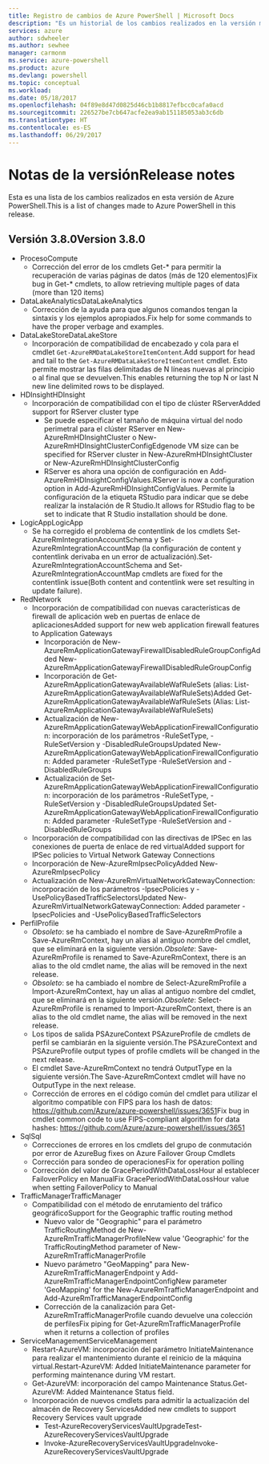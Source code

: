 ```yaml
---
title: Registro de cambios de Azure PowerShell | Microsoft Docs
description: "Es un historial de los cambios realizados en la versión más reciente de Azure PowerShell."
services: azure
author: sdwheeler
ms.author: sewhee
manager: carmonm
ms.service: azure-powershell
ms.product: azure
ms.devlang: powershell
ms.topic: conceptual
ms.workload: 
ms.date: 05/18/2017
ms.openlocfilehash: 04f89e8d47d0825d46cb1b8817efbcc0cafa0acd
ms.sourcegitcommit: 226527be7cb647acfe2ea9ab151185053ab3c6db
ms.translationtype: HT
ms.contentlocale: es-ES
ms.lasthandoff: 06/29/2017
---
```

# <a name="release-notes"></a><span data-ttu-id="1141f-103">Notas de la versión</span><span class="sxs-lookup"><span data-stu-id="1141f-103">Release notes</span></span>

<span data-ttu-id="1141f-104">Esta es una lista de los cambios realizados en esta versión de Azure PowerShell.</span><span class="sxs-lookup"><span data-stu-id="1141f-104">This is a list of changes made to Azure PowerShell in this release.</span></span>

## <a name="version-380"></a><span data-ttu-id="1141f-105">Versión 3.8.0</span><span class="sxs-lookup"><span data-stu-id="1141f-105">Version 3.8.0</span></span>
* <span data-ttu-id="1141f-106">Proceso</span><span class="sxs-lookup"><span data-stu-id="1141f-106">Compute</span></span>
  - <span data-ttu-id="1141f-107">Corrección del error de los cmdlets Get-* para permitir la recuperación de varias páginas de datos (más de 120 elementos)</span><span class="sxs-lookup"><span data-stu-id="1141f-107">Fix bug in Get-* cmdlets, to allow retrieving multiple pages of data (more than 120 items)</span></span>
* <span data-ttu-id="1141f-108">DataLakeAnalytics</span><span class="sxs-lookup"><span data-stu-id="1141f-108">DataLakeAnalytics</span></span>
  - <span data-ttu-id="1141f-109">Corrección de la ayuda para que algunos comandos tengan la sintaxis y los ejemplos apropiados.</span><span class="sxs-lookup"><span data-stu-id="1141f-109">Fix help for some commands to have the proper verbage and examples.</span></span>
* <span data-ttu-id="1141f-110">DataLakeStore</span><span class="sxs-lookup"><span data-stu-id="1141f-110">DataLakeStore</span></span>
  - <span data-ttu-id="1141f-111">Incorporación de compatibilidad de encabezado y cola para el cmdlet `Get-AzureRMDataLakeStoreItemContent`.</span><span class="sxs-lookup"><span data-stu-id="1141f-111">Add support for head and tail to the `Get-AzureRMDataLakeStoreItemContent` cmdlet.</span></span> <span data-ttu-id="1141f-112">Esto permite mostrar las filas delimitadas de N líneas nuevas al principio o al final que se devuelven.</span><span class="sxs-lookup"><span data-stu-id="1141f-112">This enables returning the top N or last N new line delimited rows to be displayed.</span></span>
* <span data-ttu-id="1141f-113">HDInsight</span><span class="sxs-lookup"><span data-stu-id="1141f-113">HDInsight</span></span>
  - <span data-ttu-id="1141f-114">Incorporación de compatibilidad con el tipo de clúster RServer</span><span class="sxs-lookup"><span data-stu-id="1141f-114">Added support for RServer cluster type</span></span>
    + <span data-ttu-id="1141f-115">Se puede especificar el tamaño de máquina virtual del nodo perimetral para el clúster RServer en New-AzureRmHDInsightCluster o New-AzureRmHDInsightClusterConfig</span><span class="sxs-lookup"><span data-stu-id="1141f-115">Edgenode VM size can be specified for RServer cluster in New-AzureRmHDInsightCluster or New-AzureRmHDInsightClusterConfig</span></span>
    + <span data-ttu-id="1141f-116">RServer es ahora una opción de configuración en Add-AzureRmHDInsightConfigValues.</span><span class="sxs-lookup"><span data-stu-id="1141f-116">RServer is now a configuration option in Add-AzureRmHDInsightConfigValues.</span></span> <span data-ttu-id="1141f-117">Permite la configuración de la etiqueta RStudio para indicar que se debe realizar la instalación de R Studio.</span><span class="sxs-lookup"><span data-stu-id="1141f-117">It allows for RStudio flag to be set to indicate that R Studio installation should be done.</span></span>
* <span data-ttu-id="1141f-118">LogicApp</span><span class="sxs-lookup"><span data-stu-id="1141f-118">LogicApp</span></span>
  - <span data-ttu-id="1141f-119">Se ha corregido el problema de contentlink de los cmdlets Set-AzureRmIntegrationAccountSchema y Set-AzureRmIntegrationAccountMap (la configuración de content y contentlink derivaba en un error de actualización).</span><span class="sxs-lookup"><span data-stu-id="1141f-119">Set-AzureRmIntegrationAccountSchema and Set-AzureRmIntegrationAccountMap cmdlets are fixed for the contentlink issue(Both content and contentlink were set resulting in update failure).</span></span>
* <span data-ttu-id="1141f-120">Red</span><span class="sxs-lookup"><span data-stu-id="1141f-120">Network</span></span>
  - <span data-ttu-id="1141f-121">Incorporación de compatibilidad con nuevas características de firewall de aplicación web en puertas de enlace de aplicaciones</span><span class="sxs-lookup"><span data-stu-id="1141f-121">Added support for new web application firewall features to Application Gateways</span></span>
    + <span data-ttu-id="1141f-122">Incorporación de New-AzureRmApplicationGatewayFirewallDisabledRuleGroupConfig</span><span class="sxs-lookup"><span data-stu-id="1141f-122">Added New-AzureRmApplicationGatewayFirewallDisabledRuleGroupConfig</span></span>
    + <span data-ttu-id="1141f-123">Incorporación de Get-AzureRmApplicationGatewayAvailableWafRuleSets (alias: List-AzureRmApplicationGatewayAvailableWafRuleSets)</span><span class="sxs-lookup"><span data-stu-id="1141f-123">Added Get-AzureRmApplicationGatewayAvailableWafRuleSets (Alias: List-AzureRmApplicationGatewayAvailableWafRuleSets)</span></span>
    + <span data-ttu-id="1141f-124">Actualización de New-AzureRmApplicationGatewayWebApplicationFirewallConfiguration: incorporación de los parámetros -RuleSetType, -RuleSetVersion y -DisabledRuleGroups</span><span class="sxs-lookup"><span data-stu-id="1141f-124">Updated New-AzureRmApplicationGatewayWebApplicationFirewallConfiguration: Added parameter -RuleSetType -RuleSetVersion and -DisabledRuleGroups</span></span>
    + <span data-ttu-id="1141f-125">Actualización de Set-AzureRmApplicationGatewayWebApplicationFirewallConfiguration: incorporación de los parámetros -RuleSetType, -RuleSetVersion y -DisabledRuleGroups</span><span class="sxs-lookup"><span data-stu-id="1141f-125">Updated Set-AzureRmApplicationGatewayWebApplicationFirewallConfiguration: Added parameter -RuleSetType -RuleSetVersion and -DisabledRuleGroups</span></span>
  - <span data-ttu-id="1141f-126">Incorporación de compatibilidad con las directivas de IPSec en las conexiones de puerta de enlace de red virtual</span><span class="sxs-lookup"><span data-stu-id="1141f-126">Added support for IPSec policies to Virtual Network Gateway Connections</span></span>
  - <span data-ttu-id="1141f-127">Incorporación de New-AzureRmIpsecPolicy</span><span class="sxs-lookup"><span data-stu-id="1141f-127">Added New-AzureRmIpsecPolicy</span></span>
  - <span data-ttu-id="1141f-128">Actualización de New-AzureRmVirtualNetworkGatewayConnection: incorporación de los parámetros -IpsecPolicies y -UsePolicyBasedTrafficSelectors</span><span class="sxs-lookup"><span data-stu-id="1141f-128">Updated New-AzureRmVirtualNetworkGatewayConnection: Added parameter -IpsecPolicies and -UsePolicyBasedTrafficSelectors</span></span>
* <span data-ttu-id="1141f-129">Perfil</span><span class="sxs-lookup"><span data-stu-id="1141f-129">Profile</span></span>
  - <span data-ttu-id="1141f-130">*Obsoleto*: se ha cambiado el nombre de Save-AzureRmProfile a Save-AzureRmContext, hay un alias al antiguo nombre del cmdlet, que se eliminará en la siguiente versión.</span><span class="sxs-lookup"><span data-stu-id="1141f-130">*Obsolete*: Save-AzureRmProfile is renamed to Save-AzureRmContext, there is an alias to the old cmdlet name, the alias will be removed in the next release.</span></span>
  - <span data-ttu-id="1141f-131">*Obsoleto*: se ha cambiado el nombre de Select-AzureRmProfile a Import-AzureRmContext, hay un alias al antiguo nombre del cmdlet, que se eliminará en la siguiente versión.</span><span class="sxs-lookup"><span data-stu-id="1141f-131">*Obsolete*: Select-AzureRmProfile is renamed to Import-AzureRmContext, there is an alias to the old cmdlet name, the alias will be removed in the next release.</span></span>
  - <span data-ttu-id="1141f-132">Los tipos de salida PSAzureContext PSAzureProfile de cmdlets de perfil se cambiarán en la siguiente versión.</span><span class="sxs-lookup"><span data-stu-id="1141f-132">The PSAzureContext and PSAzureProfile output types of profile cmdlets will be changed in the next release.</span></span>
  - <span data-ttu-id="1141f-133">El cmdlet Save-AzureRmContext no tendrá OutputType en la siguiente versión.</span><span class="sxs-lookup"><span data-stu-id="1141f-133">The Save-AzureRmContext cmdlet will have no OutputType in the next release.</span></span>
  - <span data-ttu-id="1141f-134">Corrección de errores en el código común del cmdlet para utilizar el algoritmo compatible con FIPS para los hash de datos: https://github.com/Azure/azure-powershell/issues/3651</span><span class="sxs-lookup"><span data-stu-id="1141f-134">Fix bug in cmdlet common code to use FIPS-compliant algorithm for data hashes: https://github.com/Azure/azure-powershell/issues/3651</span></span>
* <span data-ttu-id="1141f-135">Sql</span><span class="sxs-lookup"><span data-stu-id="1141f-135">Sql</span></span>
  - <span data-ttu-id="1141f-136">Correcciones de errores en los cmdlets del grupo de conmutación por error de Azure</span><span class="sxs-lookup"><span data-stu-id="1141f-136">Bug fixes on Azure Failover Group Cmdlets</span></span>
  - <span data-ttu-id="1141f-137">Corrección para sondeo de operaciones</span><span class="sxs-lookup"><span data-stu-id="1141f-137">Fix for operation polling</span></span>
  - <span data-ttu-id="1141f-138">Corrección del valor de GracePeriodWithDataLossHour al establecer FailoverPolicy en Manual</span><span class="sxs-lookup"><span data-stu-id="1141f-138">Fix GracePeriodWithDataLossHour value when setting FailoverPolicy to Manual</span></span>
* <span data-ttu-id="1141f-139">TrafficManager</span><span class="sxs-lookup"><span data-stu-id="1141f-139">TrafficManager</span></span>
  - <span data-ttu-id="1141f-140">Compatibilidad con el método de enrutamiento del tráfico geográfico</span><span class="sxs-lookup"><span data-stu-id="1141f-140">Support for the Geographic traffic routing method</span></span>
    + <span data-ttu-id="1141f-141">Nuevo valor de "Geographic" para el parámetro TrafficRoutingMethod de New-AzureRmTrafficManagerProfile</span><span class="sxs-lookup"><span data-stu-id="1141f-141">New value 'Geographic' for the TrafficRoutingMethod parameter of New-AzureRmTrafficManagerProfile</span></span>
    + <span data-ttu-id="1141f-142">Nuevo parámetro "GeoMapping" para New-AzureRmTrafficManagerEndpoint y Add-AzureRmTrafficManagerEndpointConfig</span><span class="sxs-lookup"><span data-stu-id="1141f-142">New parameter 'GeoMapping' for the New-AzureRmTrafficManagerEndpoint and Add-AzureRmTrafficManagerEndpointConfig</span></span>
    + <span data-ttu-id="1141f-143">Corrección de la canalización para Get-AzureRmTrafficManagerProfile cuando devuelve una colección de perfiles</span><span class="sxs-lookup"><span data-stu-id="1141f-143">Fix piping for Get-AzureRmTrafficManagerProfile when it returns a collection of profiles</span></span>
* <span data-ttu-id="1141f-144">ServiceManagement</span><span class="sxs-lookup"><span data-stu-id="1141f-144">ServiceManagement</span></span>
  - <span data-ttu-id="1141f-145">Restart-AzureVM: incorporación del parámetro InitiateMaintenance para realizar el mantenimiento durante el reinicio de la máquina virtual.</span><span class="sxs-lookup"><span data-stu-id="1141f-145">Restart-AzureVM: Added InitiateMaintenance parameter for performing maintenance during VM restart.</span></span>
  - <span data-ttu-id="1141f-146">Get-AzureVM: incorporación del campo Maintenance Status.</span><span class="sxs-lookup"><span data-stu-id="1141f-146">Get-AzureVM: Added Maintenance Status field.</span></span>
  - <span data-ttu-id="1141f-147">Incorporación de nuevos cmdlets para admitir la actualización del almacén de Recovery Services</span><span class="sxs-lookup"><span data-stu-id="1141f-147">Added new cmdlets to support Recovery Services vault upgrade</span></span>
    + <span data-ttu-id="1141f-148">Test-AzureRecoveryServicesVaultUpgrade</span><span class="sxs-lookup"><span data-stu-id="1141f-148">Test-AzureRecoveryServicesVaultUpgrade</span></span>
    + <span data-ttu-id="1141f-149">Invoke-AzureRecoveryServicesVaultUpgrade</span><span class="sxs-lookup"><span data-stu-id="1141f-149">Invoke-AzureRecoveryServicesVaultUpgrade</span></span>
